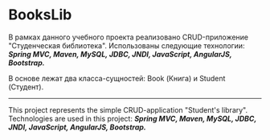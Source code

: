 # BooksLib

В рамках данного учебного проекта реализовано CRUD-приложение "Студенческая библиотека". Использованы следующие технологии: ***Spring MVC, 
Maven, MySQL, JDBC, JNDI, JavaScript, AngularJS, Bootstrap.*** 

В основе лежат два класса-сущностей: Book (Книга) и Student (Студент).

------------
This project represents the simple CRUD-application "Student's library". Technologies are used in this project: ***Spring MVC, 
Maven, MySQL, JDBC, JNDI, JavaScript, AngularJS, Bootstrap.***
